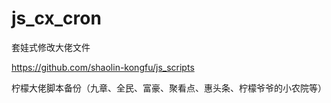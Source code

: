# js_cx_cron

套娃式修改大佬文件

https://github.com/shaolin-kongfu/js_scripts

柠檬大佬脚本备份（九章、全民、富豪、聚看点、惠头条、柠檬爷爷的小农院等）
